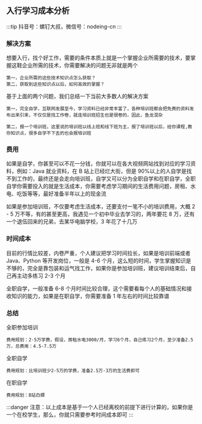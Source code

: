 ## 入行学习成本分析

:::tip
抖音号：螺钉大叔，微信号：nodeing-cn
:::

### 解决方案

想要入行，找个好工作，需要的条件本质上就是一个掌握企业所需要的技术，要掌握这鞋企业所需的技术，你需要解决的问题无非就是两个

```
第一，企业所需的这些技术知识点怎么获取？
第二，获取到这些知识点以后，如何高效的掌握？
```

基于上面的两个问题，我们总结一下当前大多数人的解决方案

```
第一，完全自学，互联网发展至今，学习资料已经非常丰富了，各种培训班都会把免费的资料发布出来引来，不仅仅是找工作卷，就连培训班招生也是很卷的，因此，鱼龙混杂

第二，报一个培训班，这里说的培训班以线上班和线下班为主，报了培训班以后，给你课程,教你知识点，很多自学不下去的也会报培训班
```

### 费用

如果是自学，你甚至可以不花一分钱，你就可以在各大视频网站找到对应的学习资料，例如：Java 就业资料，在 B 站上已经烂大街，但是 90%以上的人自学是找不到工作的，最终还是会走向培训班，自学又可以分为全职自学和在职自学，全职自学你需要投入的就是生活成本，你需要考虑学习期间的生活费用问题，房租、水电、吃饭等等，最好准备半年以上的现金流

如果是参加培训班，不仅要考虑生活成本，还要支付一笔不小的培训费用，大概 2 - 5 万不等，有的甚至更高，我遇见一个初中毕业去学习的，两年要花 8 万，还有一个退伍回来的兄弟，去某华电脑学校，3 年花了十几万

### 时间成本

目前的行情比较差，内卷严重，个人建议把学习时间拉长，如果是培训前端或者 Java、Python 等开发岗位，一般是 4-6 个月，这么短的时间，学生掌握知识是不够的，完全是靠包装和运气找工作，如果你是参加培训班，建议培训结束后，自己再主动多练习 2-3 个月

全职自学，一般准备 6-8 个月时间比较合理，这个需要看每个人的基础情况和接收知识的能力，如果是在职自学，你需要准备 1 年左右的时间比较靠谱

### 总结

全职参加培训

```
费用规划：2-5万学费，假设，房租水电3000/月，学习6个月，自己练习2个月，至少准备2.5万，总费用：4.5-7.5万
```

全职自学

```
费用规划：比培训班少2-5万的学费，准备2.5万-3万的生活费即可
```

在职自学

```
费用规划：B站白嫖
```

:::danger
注意：以上成本是基于一个人已经离校的前提下进行计算的，如果你是一个在校学生，那么，你就只需要参考时间成本即可
:::
